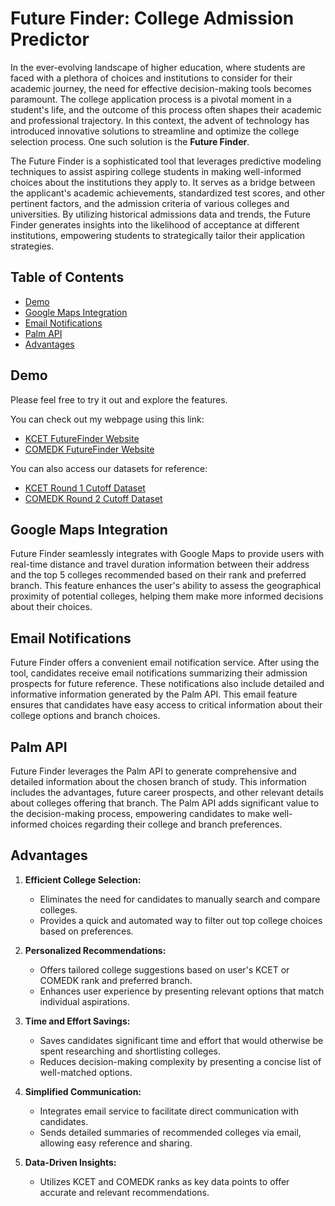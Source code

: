 # Future Finder: College Admission Predictor

In the ever-evolving landscape of higher education, where students are faced with a plethora of choices and institutions to consider for their academic journey, the need for effective decision-making tools becomes paramount. The college application process is a pivotal moment in a student's life, and the outcome of this process often shapes their academic and professional trajectory. In this context, the advent of technology has introduced innovative solutions to streamline and optimize the college selection process. One such solution is the **Future Finder**.


The Future Finder is a sophisticated tool that leverages predictive modeling techniques to assist aspiring college students in making well-informed choices about the institutions they apply to. It serves as a bridge between the applicant's academic achievements, standardized test scores, and other pertinent factors, and the admission criteria of various colleges and universities. By utilizing historical admissions data and trends, the Future Finder generates insights into the likelihood of acceptance at different institutions, empowering students to strategically tailor their application strategies.

## Table of Contents

- [Demo](#demo)
- [Google Maps Integration](#google-maps-integration)
- [Email Notifications](#email-notifications)
- [Palm API](#palm-api)
- [Advantages](#advantages)


## Demo
Please feel free to try it out and explore the features. 

You can check out my webpage using this link:
- [KCET FutureFinder Website](https://script.google.com/macros/s/AKfycbyGAagQwR-aeA-295N5cJdG3PTsEwuxGo-GNi5QqegLt_0m4glb46G0OW_aIn-HCQsz_A/exec)
- [COMEDK FutureFinder Website](https://script.google.com/macros/s/AKfycby4-8FYkWc-HTevX4owBN6oS3oOEXKjyoTZYMhyrA8fCS4lgfEYIVxu7KXHPA_uHYqX/exec)



You can also access our datasets for reference:
- [KCET Round 1 Cutoff Dataset](https://docs.google.com/spreadsheets/d/1WvmZcpSGoivL0N3NgghiSytnO7Nxt-gtESyNskwtsAQ/edit#gid=1729021214)
- [COMEDK Round 2 Cutoff Dataset](https://docs.google.com/spreadsheets/d/1EZ8Ow7Ou0CDNP63IL9KsVjr3ypYtFDkgPmESVFvGHz8/edit#gid=89636731)


## Google Maps Integration

Future Finder seamlessly integrates with Google Maps to provide users with real-time distance and travel duration information between their address and the top 5 colleges recommended based on their rank and preferred branch. This feature enhances the user's ability to assess the geographical proximity of potential colleges, helping them make more informed decisions about their choices.

## Email Notifications

Future Finder offers a convenient email notification service. After using the tool, candidates receive email notifications summarizing their admission prospects for future reference. These notifications also include detailed and informative information generated by the Palm API. This email feature ensures that candidates have easy access to critical information about their college options and branch choices.

## Palm API

Future Finder leverages the Palm API to generate comprehensive and detailed information about the chosen branch of study. This information includes the advantages, future career prospects, and other relevant details about colleges offering that branch. The Palm API adds significant value to the decision-making process, empowering candidates to make well-informed choices regarding their college and branch preferences.

## Advantages

1. **Efficient College Selection:**
   - Eliminates the need for candidates to manually search and compare colleges.
   - Provides a quick and automated way to filter out top college choices based on preferences.

2. **Personalized Recommendations:**
   - Offers tailored college suggestions based on user's KCET or COMEDK rank and preferred branch.
   - Enhances user experience by presenting relevant options that match individual aspirations.

3. **Time and Effort Savings:**
   - Saves candidates significant time and effort that would otherwise be spent researching and shortlisting colleges.
   - Reduces decision-making complexity by presenting a concise list of well-matched options.

4. **Simplified Communication:**
   - Integrates email service to facilitate direct communication with candidates.
   - Sends detailed summaries of recommended colleges via email, allowing easy reference and sharing.

5. **Data-Driven Insights:**
   - Utilizes KCET and COMEDK ranks as key data points to offer accurate and relevant recommendations.

